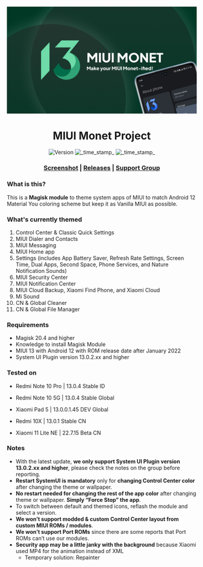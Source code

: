 ![MIUI Monet Project](https://raw.githubusercontent.com/MIUI-Monet-Project/.github/main/profile/Monet%20Updates%20New%20Banner.png)
<h1 align="center">MIUI Monet Project</h1>

<div align="center">
  <!-- Version -->
    <img src="https://img.shields.io/badge/Version-v3.0.0-blue.svg?longCache=true&style=popout-square"
      alt="Version" />
  <!-- Last Updated -->
    <img src="https://img.shields.io/badge/Updated-August 1, 2022-green.svg?longCache=true&style=flat-square"
      alt="_time_stamp_" />
  <!-- Min Magisk -->
    <img src="https://img.shields.io/badge/MinMagisk-20.4-red.svg?longCache=true&style=flat-square"
      alt="_time_stamp_" /></div>
</div>
<h3 align="center"><a href="https://miui-monet-project.github.io/Screenshot/">Screenshot</a> | <a href="https://github.com/MIUI-Monet-Project/Module/releases">Releases</a> | <a href="https://t.me/MIUIMonet">Support Group</a></h3> 

### What is this?

This is a **Magisk module** to theme system apps of MIUI to match Android 12 Material You coloring scheme but keep it as Vanilla MIUI as possible.

### What's currently themed

1. Control Center & Classic Quick Settings
2. MIUI Dialer and Contacts
3. MIUI Messaging
4. MIUI Home app
5. Settings (includes App Battery Saver, Refresh Rate Settings, Screen Time, Dual Apps, Second Space, Phone Services, and Nature Notification Sounds)
6. MIUI Security Center
7. MIUI Notification Center
8. MIUI Cloud Backup, Xiaomi Find Phone, and Xiaomi Cloud
9. Mi Sound
10. CN & Global Cleaner
11. CN & Global File Manager

### Requirements

- Magisk 20.4 and higher
- Knowledge to install Magisk Module
- MIUI 13 with Android 12 with ROM release date after January 2022
- System UI Plugin version 13.0.2.xx and higher

### Tested on

- Redmi Note 10 Pro | 13.0.4 Stable ID
- Redmi Note 10 5G | 13.0.4 Stable Global 
- Xiaomi Pad 5 | 13.0.0.1.45 DEV Global

- Redmi 10X | 13.0.1 Stable CN
- Xiaomi 11 Lite NE | 22.7.15 Beta CN

### Notes 

- With the latest update, **we only support System UI Plugin version 13.0.2.xx and higher**, please check the notes on the group before reporting.
- **Restart SystemUI is mandatory** only for **changing Control Center color** after changing the theme or wallpaper.
- **No restart needed for changing the rest of the app color** after changing theme or wallpaper. **Simply “Force Stop” the app**.
- To switch between default and themed icons, reflash the module and select a version.
- **We won’t support modded & custom Control Center layout from custom MIUI ROMs / modules**.
- **We won’t support Port ROMs** since there are some reports that Port ROMs can’t use our modules.
- **Security app may be a little janky with the background** because Xiaomi used MP4 for the animation instead of XML
  - Temporary solution: Repainter

